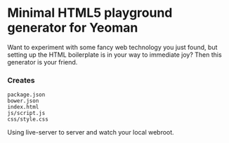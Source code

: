 # Minimal HTML5 playground generator for Yeoman

Want to experiment with some fancy web technology you just found, but setting up the HTML boilerplate is in your way to immediate joy? Then this generator is your friend.

### Creates

    package.json
    bower.json
    index.html
    js/script.js
    css/style.css

Using live-server to server and watch your local webroot.